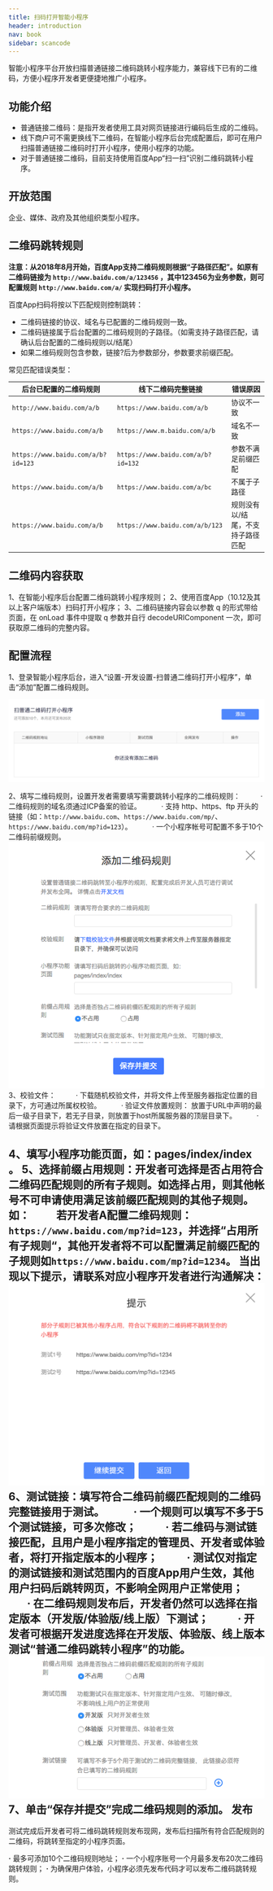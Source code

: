 ```yaml
---
title: 扫码打开智能小程序
header: introduction
nav: book
sidebar: scancode
---
```

智能小程序平台开放扫描普通链接二维码跳转小程序能力，兼容线下已有的二维码，方便小程序开发者更便捷地推广小程序。

功能介绍
---

* 普通链接二维码：是指开发者使用工具对网页链接进行编码后生成的二维码。
* 线下商户可不需更换线下二维码，在智能小程序后台完成配置后，即可在用户扫描普通链接二维码时打开小程序，使用小程序的功能。
* 对于普通链接二维码，目前支持使用百度App“扫一扫”识别二维码跳转小程序。

开放范围
---
企业、媒体、政府及其他组织类型小程序。

二维码跳转规则
---
**注意：从2018年8月开始，百度App支持二维码规则根据“子路径匹配”。如原有二维码链接为 `http://www.baidu.com/a/123456` ，其中123456为业务参数，则可配置规则 `http://www.baidu.com/a/` 实现扫码打开小程序。**

百度App扫码将按以下匹配规则控制跳转：
* 二维码链接的协议、域名与已配置的二维码规则一致。
* 二维码链接属于后台配置的二维码规则的子路径。（如需支持子路径匹配，请确认后台配置的二维码规则以/结尾）
* 如果二维码规则包含参数，链接?后为参数部分，参数要求前缀匹配。

常见匹配错误类型：

|后台已配置的二维码规则|线下二维码完整链接|错误原因|
|----|----|----|
|`http://www.baidu.com/a/b`	|`https://www.baidu.com/a/b ` |协议不一致|
|`https://www.baidu.com/a/b	`|`https://www.m.baidu.com/a/b`	|域名不一致|
|`https://www.baidu.com/a/b?id=123`	|`https://www.baidu.com/a/b?id=132`	|参数不满足前缀匹配|
|`https://www.baidu.com/a/b`	|`https://www.baidu.com/a/bc`	|不属于子路径|
|`https://www.baidu.com/a/b`	|`https://www.baidu.com/a/b/123`	|规则没有以/结尾，不支持子路径匹配|


二维码内容获取
---
1、在智能小程序后台配置二维码跳转小程序规则；
2、使用百度App（10.12及其以上客户端版本）扫码打开小程序；
3、二维码链接内容会以参数 q 的形式带给页面，在 onLoad 事件中提取 q 参数并自行 decodeURIComponent 一次，即可获取原二维码的完整内容。

配置流程
---
1、登录智能小程序后台，进入“设置-开发设置-扫普通二维码打开小程序”，单击“添加”配置二维码规则。

![图片](../../img/introduction/scancode/scancode-01.png)

2、填写二维码规则，设置开发者需要填写需要跳转小程序的二维码规则：
  &ensp; &ensp;&ensp;&ensp; · 二维码规则的域名须通过ICP备案的验证。
  &ensp; &ensp;&ensp;&ensp; · 支持 http、https、ftp 开头的链接（如：`http://www.baidu.com`、`https://www.baidu.com/mp/`、`https://www.baidu.com/mp?id=123`）。
  &ensp; &ensp;&ensp;&ensp; · 一个小程序帐号可配置不多于10个二维码前缀规则。
  ![图片](../../img/introduction/scancode/scancode-03.png)
3、校验文件：
  &ensp; &ensp;&ensp;&ensp; · 下载随机校验文件，并将文件上传至服务器指定位置的目录下，方可通过所属权校验。
  &ensp; &ensp;&ensp;&ensp; · 验证文件放置规则： 放置于URL中声明的最后一级子目录下，若无子目录，则放置于host所属服务器的顶层目录下。
  &ensp; &ensp;&ensp;&ensp; ·  请根据页面提示将验证文件放置在指定的目录下。

4、填写小程序功能页面，如：**pages/index/index** 。
5、选择前缀占用规则：开发者可选择是否占用符合二维码匹配规则的所有子规则。如选择占用，则其他帐号不可申请使用满足该前缀匹配规则的其他子规则。
如：
&ensp; &ensp;&ensp;&ensp;若开发者A配置二维码规则：`https://www.baidu.com/mp?id=123`，并选择“占用所有子规则“，其他开发者将不可以配置满足前缀匹配的子规则如`https://www.baidu.com/mp?id=1234`。
当出现以下提示，请联系对应小程序开发者进行沟通解决：
![图片](../../img/introduction/scancode/scancode-02.png)
6、测试链接：填写符合二维码前缀匹配规则的二维码完整链接用于测试。
&ensp; &ensp;&ensp;&ensp; · 一个规则可以填写不多于5个测试链接，可多次修改；
&ensp; &ensp;&ensp;&ensp; · 若二维码与测试链接匹配，且用户是小程序指定的管理员、开发者或体验者，将打开指定版本的小程序；
&ensp; &ensp;&ensp;&ensp; · 测试仅对指定的测试链接和测试范围内的百度App用户生效，其他用户扫码后跳转网页，不影响全网用户正常使用；
&ensp; &ensp;&ensp;&ensp; · 在二维码规则发布后，开发者仍然可以选择在指定版本（开发版/体验版/线上版）下测试；
&ensp; &ensp;&ensp;&ensp; · 开发者可根据开发进度选择在开发版、体验版、线上版本测试“普通二维码跳转小程序”的功能。
![图片](../../img/introduction/scancode/scancode-04.png)
7、单击“保存并提交”完成二维码规则的添加。
发布
---
测试完成后开发者可将二维码跳转规则发布现网，发布后扫描所有符合匹配规则的二维码，将跳转至指定的小程序页面。

**·** 最多可添加10个二维码规则地址；
**·** 一个小程序账号一个月最多发布20次二维码跳转规则；
**·** 为确保用户体验，小程序必须先发布代码才可以发布二维码跳转规则。
